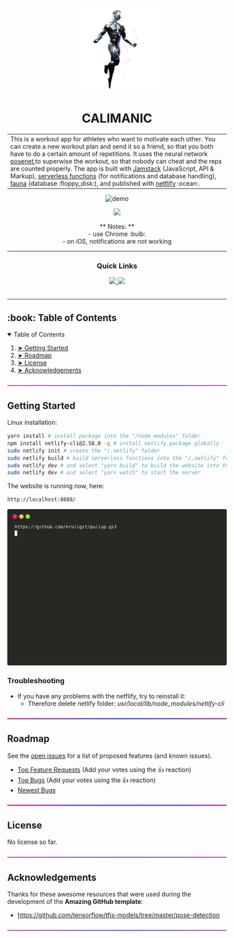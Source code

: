 
<p align="center"> 
  <img src="images_readme/guy_40.png" alt="Logo" width="200px" height="200px">
</p>

<h1 align="center">CALIMANIC</h1>



<table>
<tr>
<td>
  This is a workout app for athletes who want to motivate each other. You can create a new workout plan and send it so a friend, so that you both have to do a certain amount of repetitions. It uses the neural network <a href="https://github.com/tensorflow/tfjs-models/tree/master/pose-detection"> posenet </a> to superwise the workout, so that nobody can cheat and the reps are counted properly. The app is built with <a href="https://jamstack.wtf/">Jamstack</a> (JavaScript, API & Markup), <a href="https://www.netlify.com/products/functions/">serverless functions</a> (for notifications and database handling), <a href="https://fauna.com/">fauna</a> (database :floppy_disk:), and published with <a href="https://www.netlify.com/">netflify</a> :ocean:.
  
</td>
</tr>
</table>

<p align="center"> 
  <img src="images_readme/demo.gif" alt="demo">
</p>

<div align='center'>
<a href='https://thirsty-brattain-52b1a8.netlify.app/'>
<img src='https://img.shields.io/badge/-Go%20to%20App-green?style=for-the-badge'>
</a>
</div>

<p align="center">** Notes: **<br> - use Chrome :bulb: <br>- on iOS, notifications are not working</p>

---

<div align='center'>
  
### Quick Links

<a href='https://medium.com/@krull.matthes'>
<img src='https://img.shields.io/badge/-MEDIUM-grey?style=for-the-badge'>
</a>

<a href='https://github.com/krullgit'>
<img src='https://img.shields.io/badge/-Github-blue?style=for-the-badge'>
</a>

<br />  
<br />
</div>

---


<!-- TABLE OF CONTENTS -->
<h2 id="table-of-contents"> :book: Table of Contents</h2>
<p id="getting_started"></p>

<details open="open">
  <summary>Table of Contents</summary>
  <ol>
    <li><a href="#getting_started"> ➤ Getting Started</a></li>
    <li><a href="#roadmap"> ➤ Roadmap</a></li>
    <li><a href="#license"> ➤ License</a></li>
    <li><a href="#acknowledgements"> ➤ Acknowledgements</a></li>
  </ol>
</details> 

![-----------------------------------------------------](images_readme/sep2.png)

## Getting Started
<p id="getting_started"></p>

Linux installation:

```sh
yarn install # install package into the "/node_modules" folder
npm install netlify-cli@2.58.0 -g # install netlify package globally
sudo netlify init # create the "/.netlify" folder
sudo netlify build # build serverless functions into the "/.netlify" folder
sudo netlify dev # and select "yarn build" to build the website into the dist folder
sudo netlify dev # and select "yarn watch" to start the server
```
The website is running now, here:
```sh
http://localhost:8888/
```

![Run](images_readme/terminal3.svg)


### Troubleshooting 
- If you have any problems with the netflify, try to reinstall it:
    - Therefore delete netlify folder: *usr/local/lib/node_modules/netlify-cli*

![-----------------------------------------------------](images_readme/sep2.png)

## Roadmap
<p id="roadmap"></p>

See the [open issues](https://github.com/dec0dOS/amazing-github-template/issues) for a list of proposed features (and known issues).

- [Top Feature Requests](https://github.com/krullgit/pullup/issues?q=label%3Aenhancement+is%3Aopen+sort%3Areactions-%2B1-desc) (Add your votes using the 👍 reaction)
- [Top Bugs](https://github.com/krullgit/pullup/issues?q=is%3Aissue+is%3Aopen+label%3Abug+sort%3Areactions-%2B1-desc) (Add your votes using the 👍 reaction)
- [Newest Bugs](https://github.com/krullgit/pullup/issues?q=is%3Aopen+is%3Aissue+label%3Abug)

![-----------------------------------------------------](images_readme/sep2.png)


## License
<p id="license"></p>

No license so far.

![-----------------------------------------------------](images_readme/sep2.png)


## Acknowledgements
<p id="acknowledgements"></p>

Thanks for these awesome resources that were used during the development of the **Amazing GitHub template**:

- <https://github.com/tensorflow/tfjs-models/tree/master/pose-detection>

![-----------------------------------------------------](images_readme/sep2.png)
